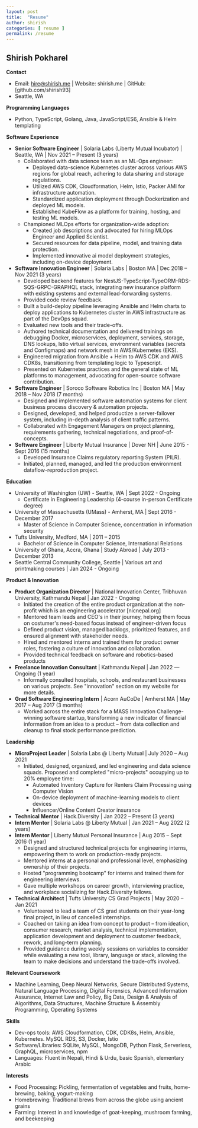 ```yaml
---
layout: post
title:  "Resume"
author: shirish
categories: [ resume ]
permalink: /resume
---
```

## Shirish Pokharel

**Contact**

* Email: hire@shirish.me \| Website: shirish.me \| GitHub: [github.com/shirish93]
* Seattle, WA

**Programming Languages**

* Python, TypeScript, Golang, Java, JavaScript/ES6, Ansible & Helm templating

**Software Experience**

* **Senior Software Engineer** \| Solaria Labs (Liberty Mutual Incubator) \| Seattle, WA \| Nov 2021 – Present (3 years)
    * Collaborated with data science team as an ML-Ops engineer:
        * Deployed data-science Kubernetes cluster across various AWS regions for global reach, adhering to data sharing and storage regulations. 
        * Utilized AWS CDK, Cloudformation, Helm, Istio, Packer AMI for infrastructure automation.
        * Standardized application deployment through Dockerization and deployed ML models.
        * Established KubeFlow as a platform for training, hosting, and testing ML models.
    * Championed MLOps efforts for organization-wide adoption:
        * Created job descriptions and advocated for hiring MLOps Engineer and Applied Scientist.
        * Secured resources for data pipeline, model, and training data protection.
        * Implemented innovative ai model deployment strategies, including on-device deployment.
* **Software Innovation Engineer** \| Solaria Labs \| Boston MA \| Dec 2018 – Nov 2021 (3 years)
    * Developed backend features for NestJS-TypeScript-TypeORM-RDS-SQS-GRPC-GRAPHQL stack, integrating new insurance platform with existing systems and external lead-forwarding systems.
    * Provided code review feedback.
    * Built a build-deploy pipeline leveraging Ansible and Helm charts to deploy applications to Kubernetes cluster in AWS infrastructure as part of the DevOps squad.
    * Evaluated new tools and their trade-offs.
    * Authored technical documentation and delivered trainings on debugging Docker, microservices, deployment, services, storage, DNS lookups, Istio virtual services, environment variables (secrets and Configmaps) and network mesh in AWS/Kubernetes (EKS).
    * Engineered migration from Ansible + Helm to AWS CDK and AWS CDK8s, transitioning from templating logic to Typescript.
    * Presented on Kubernetes practices and the general state of ML platforms to management, advocating for open-source software contribution.
* **Software Engineer** \| Soroco Software Robotics Inc \| Boston MA \| May 2018 – Nov 2018 (7 months)
    * Designed and implemented software automation systems for client business process discovery & automation projects.  
    * Designed, developed, and helped productize a server-failover system, including in-depth analysis of client traffic patterns.
    * Collaborated with Engagement Managers on project planning, requirements gathering, technical negotiations, and proof-of-concepts.
* **Software Engineer** \| Liberty Mutual Insurance \| Dover NH \| June 2015 - Sept 2016 (15 months)
    * Developed Insurance Claims regulatory reporting System (PILR).
    * Initiated, planned, managed, and led the production environment dataflow-reproduction project. 

**Education**

* University of Washington (UW) - Seattle, WA \| Sept 2022 - Ongoing
    * Certificate in Engineering Leadership (4-course in-person Certificate degree)
* University of Massachusetts (UMass) - Amherst, MA \| Sept 2016 - December 2017
    * Master of Science in Computer Science, concentration in information security
* Tufts University, Medford, MA \| 2011 – 2015
    * Bachelor of Science in Computer Science, International Relations
* University of Ghana, Accra, Ghana \| Study Abroad \| July 2013 - December 2013
* Seattle Central Community College, Seattle \| Various art and printmaking courses \| Jan 2024 - Ongoing

**Product & Innovation**

* **Product Organization Director** \| National Innovation Center, Tribhuvan University, Kathmandu Nepal \| Jan 2022 - Ongoing
    * Initiated the creation of the entire product organization at the non-profit which is an engineering accelerator [nicnepal.org]
    * Mentored team leads and CEO's in their journey, helping them focus on costumer's need-based focus instead of engineer-driven focus
    * Defined product vision, managed backlogs, prioritized features, and ensured alignment with stakeholder needs.
    * Hired and mentored interns and trained them for product owner roles, fostering a culture of innovation and collaboration.
    * Provided technical feedback on software and robotics-based products
* **Freelance Innovation Consultant** \| Kathmandu Nepal \| Jan 2022 — Ongoing (1 year)
    * Informally consulted hospitals, schools, and restaurant businesses on various projects. See "innovation" section on my website for more details.
* **Grad Software Engineering Intern** \| Acorn AuCoDe \| Amherst MA \| May 2017 – Aug 2017 (3 months)
    * Worked across the entire stack for a MASS Innovation Challenge-winning software startup, transforming a new indicator of financial information from an idea to a product – from data collection and cleanup to final stock performance prediction.

**Leadership**

* **MicroProject Leader** \| Solaria Labs @ Liberty Mutual \| July 2020 – Aug 2021
    * Initiated, designed, organized, and led engineering and data science squads. Proposed and completed "micro-projects" occupying up to 20% employee time:
        * Automated Inventory Capture for Renters Claim Processing using Computer Vision
        * On-device deployment of machine-learning models to client devices
        * Influencer/Online Content Creator insurance
* **Technical Mentor** \| Hack.Diversity \| Jan 2022 – Present (3 years)
* **Intern Mentor** \| Solaria Labs @ Liberty Mutual \| Jan 2021 – Aug 2022 (2 years)
* **Intern Mentor** \| Liberty Mutual Personal Insurance \| Aug 2015 – Sept 2016 (1 year)
    * Designed and structured technical projects for engineering interns, empowering them to work on production-ready projects.
    * Mentored interns at a personal and professional level, emphasizing ownership of their projects.
    * Hosted "programming bootcamp" for interns and trained them for engineering interviews.
    * Gave multiple workshops on career growth, interviewing practice, and workplace socializing for Hack.Diversity fellows.
* **Technical Architect** \| Tufts University CS Grad Projects \| May 2020 – Jan 2021
    * Volunteered to lead a team of CS grad students on their year-long final project, in lieu of cancelled internships.
    * Coached on taking an idea from concept to product – from ideation, consumer research, market analysis, technical implementation, application development and deployment to customer feedback, rework, and long-term planning.
    * Provided guidance during weekly sessions on variables to consider while evaluating a new tool, library, language or stack, allowing the team to make decisions and understand the trade-offs involved.

**Relevant Coursework**

* Machine Learning, Deep Neural Networks, Secure Distributed Systems, Natural Language Processing, Digital Forensics, Advanced Information Assurance, Internet Law and Policy, Big Data, Design & Analysis of Algorithms, Data Structures, Machine Structure & Assembly Programming, Operating Systems

**Skills**

* Dev-ops tools: AWS Cloudformation, CDK, CDK8s, Helm, Ansible, Kubernetes. MySQL RDS, S3, Docker, Istio
* Software/Libraries: SQLite, MySQL, MongoDB, Python Flask, Serverless, GraphQL, microservices, npm
* Languages: Fluent in Nepali, Hindi & Urdu, basic Spanish, elementary Arabic

**Interests**
* Food Processing: Pickling, fermentation of vegetables and fruits, home-brewing, baking, yogurt-making
* Homebrewing: Traditional brews from across the globe using ancient grains
* Farming: Interest in and knowledge of goat-keeping, mushroom farming, and beekeeping
